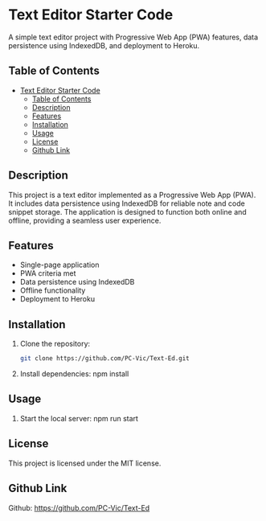 # Text Editor Starter Code

A simple text editor project with Progressive Web App (PWA) features, data persistence using IndexedDB, and deployment to Heroku.

## Table of Contents

- [Text Editor Starter Code](#text-editor-starter-code)
  - [Table of Contents](#table-of-contents)
  - [Description](#description)
  - [Features](#features)
  - [Installation](#installation)
  - [Usage](#usage)
  - [License](#license)
  - [Github Link](#github-link)

## Description

This project is a text editor implemented as a Progressive Web App (PWA). It includes data persistence using IndexedDB for reliable note and code snippet storage. The application is designed to function both online and offline, providing a seamless user experience.

## Features

- Single-page application
- PWA criteria met
- Data persistence using IndexedDB
- Offline functionality
- Deployment to Heroku

## Installation

1. Clone the repository:

   ```bash
   git clone https://github.com/PC-Vic/Text-Ed.git

2. Install dependencies: npm install

## Usage

1. Start the local server: npm run start

## License

This project is licensed under the MIT license.

## Github Link

Github: https://github.com/PC-Vic/Text-Ed

